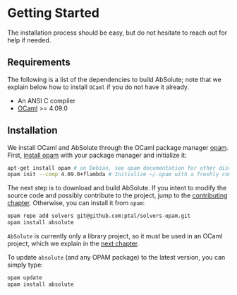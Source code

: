 # Getting Started

The installation process should be easy, but do not hesitate to reach out for help if needed.

## Requirements

The following is a list of the dependencies to build AbSolute; note that we explain below how to install `OCaml` if you do not have it already.

* An ANSI C compiler
* [OCaml](http://ocaml.org/) >= 4.09.0

## Installation

We install OCaml and AbSolute through the OCaml package manager [opam](http://opam.ocaml.org/).
First, [install opam](http://opam.ocaml.org/doc/Install.html) with your package manager and initialize it:
```sh
apt-get install opam # on Debian, see opam documentation for other distributions.
opam init --comp 4.09.0+flambda # Initialize ~/.opam with a freshly compiled OCaml 4.07.1
```

The next step is to download and build AbSolute.
If you intent to modify the source code and possibly contribute to the project, jump to the [contributing chapter](contributing.html).
Otherwise, you can install it from `opam`:

```sh
opam repo add solvers git@github.com:ptal/solvers-opam.git
opam install absolute
```

`AbSolute` is currently only a library project, so it must be used in an OCaml project, which we explain in the [next chapter](learn-absolute.html).

To update `absolute` (and any OPAM package) to the latest version, you can simply type:

```sh
opam update
opam install absolute
```
